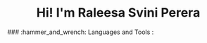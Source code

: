 <div id="header" align="center">
  <h1> Hi! I'm Raleesa Svini Perera </h1>
</div>
### :hammer_and_wrench: Languages and Tools :
